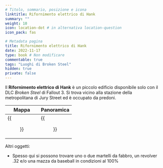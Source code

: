 ```yaml
---
# Titolo, sommario, posizione e icona
linktitle: Rifornimento elettrico di Hank
summary: ""
weight: 10
icon: location-dot # in alternativa location-question
icon_pack: fas

# Metadata pagina
title: Rifornimento elettrico di Hank
date: 2022-11-17
type: book # Non modificare
commentable: true
tags: "Luoghi di Broken Steel"
hidden: true
private: false 
---
```


<div class="fo3">

Il **Rifornimento elettrico di Hank** è un piccolo edificio disponibile solo con il DLC *Broken Steel* di Fallout 3. Si trova vicino alla stazione della metropolitana di Jury Street ed è occupato da predoni. 

| Mappa                        | Panoramica                        |
| ---------------------------- | --------------------------------- |
| {{<figure src="fo3/Jury_Street_MS_loc.webp">}}| {{<figure src="fo3/Hanks_Electrical_Supply.webp">}}|

Altri oggetti:
- Spesso qui si possono trovare uno o due martelli da fabbro, un revolver .32 e/o una mazza da baseball in condizioni al 100%

</div>